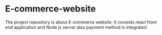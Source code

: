 # E-commerce-website
The project repository is about E-commerce website. It consists react front end  application and Node js server also payment method is integrated 
